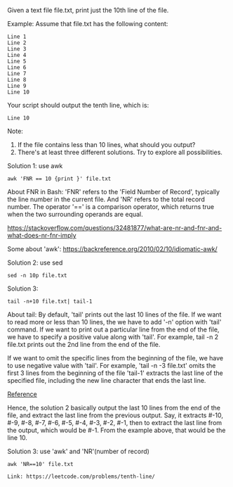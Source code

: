 Given a text file file.txt, print just the 10th line of the file.

Example:
Assume that file.txt has the following content:
```
Line 1
Line 2
Line 3
Line 4
Line 5
Line 6
Line 7
Line 8
Line 9
Line 10
```
Your script should output the tenth line, which is:
```
Line 10
```
Note:
1. If the file contains less than 10 lines, what should you output?
2. There's at least three different solutions. Try to explore all possibilities.

Solution 1: use awk
```
awk 'FNR == 10 {print }' file.txt
```
About FNR in Bash: 'FNR' refers to the 'Field Number of Record', typically the line number in the current file.
And 'NR' refers to the total record number. The operator '==' is a comparison operator, which returns true when the 
two surrounding operands are equal. 

https://stackoverflow.com/questions/32481877/what-are-nr-and-fnr-and-what-does-nr-fnr-imply

Some about 'awk': https://backreference.org/2010/02/10/idiomatic-awk/

Solution 2: use sed
```
sed -n 10p file.txt
```
Solution 3:
```
tail -n+10 file.txt| tail-1
```
About tail: By default, 'tail' prints out the last 10 lines of the file. If we want to read more or less than 10 lines,
the we have to add '-n' option with 'tail' command. 
If we want to print out a particular line from the end of the file, we have to specify a positive value along with 'tail'.
For example, tail -n 2 file.txt prints out the 2nd line from the end of the file.

If we want to omit the specific lines from the beginning of the file, we have to use negative value with 'tail'.
For example, 'tail -n -3 file.txt' omits the first 3 lines from the beginning of the file
'tail-1' extracts the last line of the specified file, including the new line character that ends the last line.

[Reference](https://linuxhint.com/bash_head_tail_command/#:~:text=By%20default%2C%20%E2%80%98tail%E2%80%99%20command%20reads%20last%2010%20lines,and%20using%20option%20is%20optional%20for%20%E2%80%98tail%E2%80%99%20command.
) 

Hence, the solution 2 basically output the last 10 lines from the end of the file, and extract the last line from the previous output.
Say, it extracts #-10, #-9, #-8, #-7, #-6, #-5, #-4, #-3, #-2, #-1, then to extract the last line from the output, which would be #-1.
From the example above, that would be the line 10.

Solution 3: use 'awk' and 'NR'(number of record)
```
awk 'NR==10' file.txt
```
```
Link: https://leetcode.com/problems/tenth-line/
```
